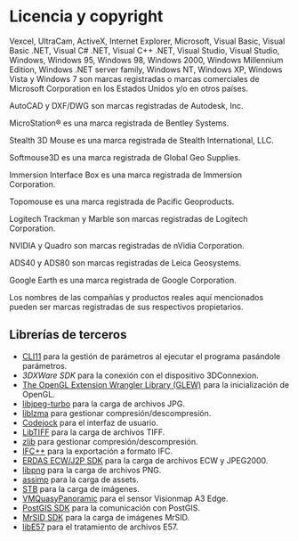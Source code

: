 # Licencia y copyright

Vexcel, UltraCam, ActiveX, Internet Explorer, Microsoft, Visual Basic, Visual Basic .NET, Visual C# .NET, Visual C++ .NET, Visual Studio, Visual Studio, Windows, Windows 95, Windows 98, Windows 2000, Windows Millennium Edition, Windows .NET server family, Windows NT, Windows XP, Windows Vista y Windows 7 son marcas registradas o marcas comerciales de Microsoft Corporation en los Estados Unidos y/o en otros países.

AutoCAD y DXF/DWG son marcas registradas de Autodesk, Inc.

MicroStation® es una marca registrada de Bentley Systems.

Stealth 3D Mouse es una marca registrada de Stealth International, LLC.

Softmouse3D es una marca registrada de Global Geo Supplies.

Immersion Interface Box es una marca registrada de Immersion Corporation.

Topomouse es una marca registrada de Pacific Geoproducts.

Logitech Trackman y Marble son marcas registradas de Logitech Corporation.

NVIDIA y Quadro son marcas registradas de nVidia Corporation.

ADS40 y ADS80 son marcas registradas de Leica Geosystems.

Google Earth es una marca registrada de Google Corporation.

Los nombres de las compañías y productos reales aquí mencionados pueden ser marcas registradas de sus respectivos propietarios.

## Librerías de terceros

* [CLI11](https://github.com/CLIUtils/CLI11) para la gestión de parámetros al ejecutar el programa pasándole parámetros.
* _3DXWare SDK_ para la conexión con el dispositivo 3DConnexion.
* [The OpenGL Extension Wrangler Library (GLEW)](http://glew.sourceforge.net/) para la inicialización de OpenGL.
* [libjpeg-turbo](https://www.libjpeg-turbo.org/) para la carga de archivos JPG.
* [liblzma](https://github.com/kobolabs/liblzma) para gestionar compresión/descompresión.
* [Codejock](https://codejock.com/) para el interfaz de usuario.
* [LibTIFF](http://www.libtiff.org/) para la carga de archivos TIFF.
* [zlib](https://www.zlib.net/) para gestionar compresión/descompresión.
* [IFC++](https://github.com/ifcquery/ifcplusplus) para la exportación a formato IFC.
* [ERDAS ECW/J2P SDK](https://download.hexagongeospatial.com/en/downloads/ecw/erdas-ecw-jp2-sdk-v5-4) para la carga de archivos ECW y JPEG2000.
* [libpng](http://www.libpng.org/pub/png/libpng.html) para la carga de archivos PNG.
* [assimp](http://assimp.org/) para la carga de assets.
* [STB](https://github.com/nothings/stb) para la carga de imágenes.
* [VMQuasyPanoramic](http://www.visionmap.com/Airborne\_Imaging\_Systems/98/A3\_Edge) para el sensor Visionmap A3 Edge.
* [PostGIS SDK](http://postgis.net/development/) para la comunicación con PostGIS.
* [MrSID SDK](https://www.extensis.com/support/developers) para la carga de imágenes MrSID.
* [libE57](http://www.libe57.org/) para el tratamiento de archivos E57.
